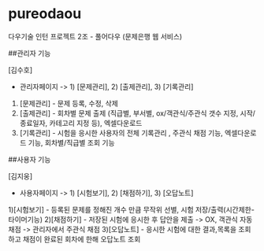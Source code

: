 # pureodaou
다우기술 인턴 프로젝트 2조 - 풀어다우 (문제은행 웹 서비스)

##관리자 기능

[김수호]

* 관리자페이지 -> 1) [문제관리], 2) [출제관리], 3) [기록관리]

1) [문제관리] - 문제 등록, 수정, 삭제
2) [출제관리] - 회차별 문제 출제 (직급별, 부서별, ox/객관식/주관식 갯수 지정, 시작/종료일자, 카테고리 지정 등), 엑셀다운로드  
3) [기록관리] - 시험을 응시한 사용자의 전체 기록관리 , 주관식 채점 기능, 엑셀다운로드 기능, 회차별/직급별 조회 기능



##사용자 기능

[김지웅]

* 사용자페이지 -> 1) [시험보기], 2) [채점하기], 3) [오답노트]

1)[시험보기] - 등록된 문제를 정해진 개수 만큼 무작위 선별, 시험 저장/출력(시간제한-타이머기능)
2)[채점하기] - 저장된 시험에 응시한 후 답안을 제출 -> OX, 객관식 자동채점 -> 관리자에서 주관식 채점
3)[오답노트] - 응시한 시험에 대한 결과,목록을 조회하고 채점이 완료된 회차에 한해 오답노트 조회
